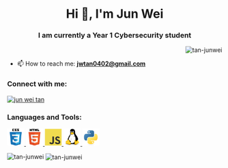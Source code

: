 <h1 align="center">Hi 👋, I'm Jun Wei</h1>
<h3 align="center">I am currently a Year 1 Cybersecurity student</h3>

<p align="right"> <img src="https://komarev.com/ghpvc/?username=tan-junwei&label=Profile%20views&color=0e75b6&style=flat" alt="tan-junwei" /> </p>

- 📫 How to reach me: **jwtan0402@gmail.com**

<h3 align="left">Connect with me:</h3>
<p align="left">
<a href="https://linkedin.com/in/jun wei tan" target="blank"><img align="center" src="https://raw.githubusercontent.com/rahuldkjain/github-profile-readme-generator/master/src/images/icons/Social/linked-in-alt.svg" alt="jun wei tan" height="30" width="40" /></a>
</p>

<h3 align="left">Languages and Tools:</h3>
<p align="left"> <a href="https://www.w3schools.com/css/" target="_blank" rel="noreferrer"> <img src="https://raw.githubusercontent.com/devicons/devicon/master/icons/css3/css3-original-wordmark.svg" alt="css3" width="40" height="40"/> </a> <a href="https://www.figma.com/" target="_blank" rel="noreferrer"> <img src="https://raw.githubusercontent.com/devicons/devicon/master/icons/html5/html5-original-wordmark.svg" alt="html5" width="40" height="40"/> </a> <a href="https://developer.mozilla.org/en-US/docs/Web/JavaScript" target="_blank" rel="noreferrer"> <img src="https://raw.githubusercontent.com/devicons/devicon/master/icons/javascript/javascript-original.svg" alt="javascript" width="40" height="40"/> </a> <a href="https://www.linux.org/" target="_blank" rel="noreferrer"> <img src="https://raw.githubusercontent.com/devicons/devicon/master/icons/linux/linux-original.svg" alt="linux" width="40" height="40"/> </a> <a href="https://www.photoshop.com/en" target="_blank" rel="noreferrer">  </a> <a href="https://www.python.org" target="_blank" rel="noreferrer"> <img src="https://raw.githubusercontent.com/devicons/devicon/master/icons/python/python-original.svg" alt="python" width="40" height="40"/> </a> </p>

<p><img align="left" src="https://github-readme-stats.vercel.app/api/top-langs?username=tan-junwei&show_icons=true&locale=en&layout=compact" alt="tan-junwei" /></p>

<p>&nbsp;<img align="center" src="https://github-readme-stats.vercel.app/api?username=tan-junwei&show_icons=true&locale=en" alt="tan-junwei" /></p>
